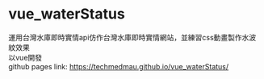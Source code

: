 # vue_waterStatus
運用台灣水庫即時實情api仿作台灣水庫即時實情網站，並練習css動畫製作水波紋效果
<br/>
以vue開發
<br/>
github pages link: https://techmedmau.github.io/vue_waterStatus/

